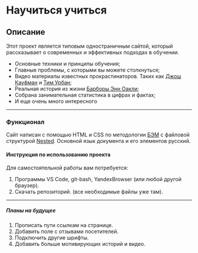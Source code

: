 # **Научиться учиться**

## Описание

Этот проект является типовым одностраничным сайтой, который рассказывает о современных и эффективных подходах в обучении.

- Основные техники и принципы обучения;
- Главные проблемы, с которыми вы можете столкнуться;
- Видео материалы известных прокрастинаторов. Таких как [Джош Кауфман](https://www.youtube.com/watch?v=5MgBikgcWnY&ab_channel=TEDxTalks) и [Тим Урбан](https://www.youtube.com/watch?v=arj7oStGLkU&ab_channel=TED);
- Реальная история из жизни [Барборы Энн Оакли](https://ru.wikipedia.org/wiki/Оакли,_Барбара);
- Собрана занимательная статистика в цифрах и фактах;
- И еще очень много интересного

---

### Функционал

Сайт написан с помощью HTML и CSS по методологии [БЭМ](https://ru.bem.info/ "Блок Элемент Модификатор") с файловой структурой [Nested](https://ru.bem.info/methodology/filestructure/#nested "Классическая схема организации файловой структуры БЭМ"). Основной язык документа и его элементов русский.

#### Инструкция по использованию проекта

Для самостоятельной работы вам потребуется:

1. Программы VS Code, git-bash, YandexBrowser (или любой другой браузер).
2. Скачать репозиторий. (все необходимые файлы уже там).

---

##### Планы на будущее

1. Прописать пути ссылкам на странице.
2. Добавить поле с отзывами посетителей.
3. Подключить другие шрифты.
4. Добавить больше мотивирующих историй и видео.
